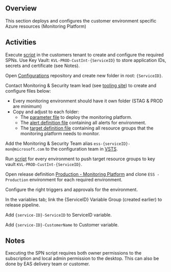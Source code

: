 ## Overview

This section deploys and configures the customer environment specific Azure resources (Monitoring Platform)

## Activities

Execute [script](src/Microsoft.EAS.Monitoring.Deployment.Platform/Pre-ValidateServicePrinciples.ps1) in the customers tenant to create and configure the required SPNs. Use Key Vault: `KVL-PROD-CustInt-{ServiceID}` to store application IDs, secrets and certificate (see Notes).

Open [Configurations](https://easplatform.visualstudio.com/_git/Configurations) repository and create new folder in root: `{ServiceID}`.

Contact Monitoring & Security team lead (see [tooling site](https://microsoft.sharepoint.com/teams/ManagedServicesTools/Lists/Customers/AllItems.aspx)) to create and configure files below:

- Every monitoring environment should have it own folder (STAG & PROD are minimum)
- Copy and adjust to each folder:
    - The [parameter file](src/Microsoft.EAS.Monitoring.Deployment.Platform/deploy.monitoringplatform.parameters.json) to deploy the monitoring platform.
    - The [alert definition file](src/Microsoft.EAS.Monitoring.Deployment.Platform/alerts.monitoringplatform.json) containing all alerts for environment.
    - The [target definition file](src/Microsoft.EAS.Monitoring.Deployment.Platform/target.monitoringplatform.json) containing all resource groups that the monitoring platform needs to monitor. 

Add the Monitoring & Security Team alias `ess-{serviceID}-mon@microsoft.com` to the configuration team in [VSTS](https://easplatform.visualstudio.com/Configurations/_admin/_security?_a=members).

Run [script](src/Microsoft.EAS.Monitoring.Deployment.Platform/Pre-SetTargetResourceGroups.ps) for every environment to push target resource groups to key vault `KVL-PROD-CustInt-{ServiceID}`.

Open release definition [Production - Monitoring Platform](https://easplatform.visualstudio.com/Monitoring/_apps/hub/ms.vss-releaseManagement-web.cd-workflow-hub?definitionId=18&_a=environments-editor-preview) and clone `ESS - Production` environment for each required environment.

Configure the right triggers and approvals for the environment.

In the variables tab; link the {ServiceID} Variable Group (created earlier) to release pipeline.

Add `{service-ID}-ServiceID` to ServiceID variable.

Add `{service-ID}-CustomerName` to Customer variable.



## Notes

Executing the SPN script requires both owner permissions to the subscription and local admin permission to the desktop. This can also be done by EAS delivery team or customer.
